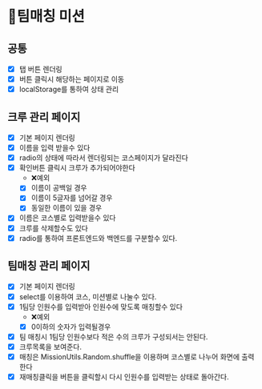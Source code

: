 # 🥤팀매칭 미션

## 공통
  - [x] 탭 버튼 렌더링
  - [x] 버튼 클릭시 해당하는 페이지로 이동
  - [x] localStorage를 통하여 상태 관리

## 크루 관리 페이지
  - [x] 기본 페이지 렌더링
  - [x] 이름을 입력 받을수 있다
  - [x] radio의 상태에 따라서 렌더링되는 코스페이지가 달라진다
  - [x] 확인버튼 클릭시 크루가 추가되어야한다
    - ❌예외
    - [x] 이름이 공백일 경우
    - [x] 이름이 5글자를 넘어갈 경우
    - [x] 동일한 이름이 있을 경우
  - [x] 이름은 코스별로 입력받을수 있다 
  - [x] 크루를 삭제할수도 있다
  - [x] radio를 통하여 프론트엔드와 백엔드를 구분할수 있다.

## 팀매칭 관리 페이지
  - [x] 기본 페이지 렌더링
  - [x] select를 이용하여 코스, 미션별로 나눌수 있다.
  - [x] 1팀당 인원수를 입력받아 인원수에 맞도록 매칭할수 있다
    - ❌예외
    - [x] 0이하의 숫자가 입력될경우
  - [x] 팀 매칭시 1팀당 인원수보다 적은 수의 크루가 구성되서는 안된다.
  - [x] 크루목록을 보여준다.
  - [x] 매칭은 MissionUtils.Random.shuffle을 이용하며 코스별로 나누어 화면에 출력한다
  - [x] 재매칭클릭을 버튼을 클릭할시 다시 인원수를 입력받는 상태로 돌아간다.
